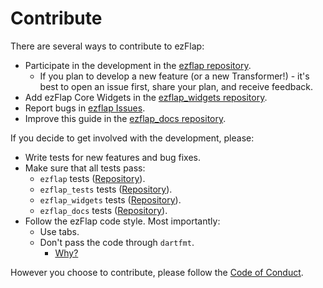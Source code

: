 
# Contribute
There are several ways to contribute to ezFlap:
 * Participate in the development in the [ezflap repository](https://github.com/ozlao/ezflap).
   * If you plan to develop a new feature (or a new Transformer!) - it's best to open an issue first, share your plan,
     and receive feedback.
 * Add ezFlap Core Widgets in the [ezflap_widgets repository](https://github.com/ozlao/ezflap_widgets).
 * Report bugs in [ezflap Issues](https://github.com/ozlao/ezflap/issues).
 * Improve this guide in the [ezflap_docs repository](https://github.com/ozlao/ezflap_docs).

If you decide to get involved with the development, please:
 * Write tests for new features and bug fixes.
 * Make sure that all tests pass:
   * `ezflap` tests ([Repository](https://github.com/ozlao/ezflap)).
   * `ezflap_tests` tests ([Repository](https://github.com/ozlao/ezflap_tests)).
   * `ezflap_widgets` tests ([Repository](https://github.com/ozlao/ezflap_widgets)).
   * `ezflap_docs` tests ([Repository](https://github.com/ozlao/ezflap_docs)).
 * Follow the ezFlap code style. Most importantly:
   * Use tabs.
   * Don't pass the code through `dartfmt`.
     * [Why?](/misc/code-style/code-style)

However you choose to contribute, please follow the [Code of Conduct](/misc/code-of-conduct/code-of-conduct).
